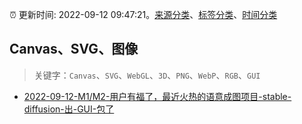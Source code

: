 :alarm_clock: 更新时间: 2022-09-12 09:47:21。[来源分类](../README.md)、[标签分类](../TAGS.md)、[时间分类](../TIMELINE.md)

## Canvas、SVG、图像


> 关键字：`Canvas`、`SVG`、`WebGL`、`3D`、`PNG`、`WebP`、`RGB`、`GUI`



- [2022-09-12-M1/M2-用户有福了，最近火热的语意成图项目-stable-diffusion-出-GUI-包了](https://www.v2ex.com/t/879454) 